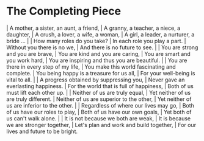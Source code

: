 The Completing Piece
====================

| A mother, a sister, an aunt, a friend,
| A granny, a teacher, a niece, a daughter,
| A crush, a lover, a wife, a woman,
| A girl, a leader, a nurturer, a bride ...
| 
| How many roles do you take?
| In each role you play a part.
| Without you there is no we,
| And there is no future to see.
| 
| You are strong and you are brave,
| You are kind and you are caring,
| You are smart and you work hard,
| You are inspiring and thus you are beautiful.
| 
| You are there in every step of my life,
| You make this world fascinating and complete.
| You being happy is a treasure for us all,
| For your well-being is vital to all.
| 
| A progress obtained by suppressing you,
| Never gave an everlasting happiness.
| For the world that is full of happiness,
| Both of us must lift each other up.
| 
| Neither of us are truly equal,
| Yet neither of us are truly different.
| Neither of us are superior to the other,
| Yet neither of us are inferior to the other.
| 
| Regardless of where our lives may go,
| Both of us have our roles to play,
| Both of us have our own goals,
| Yet both of us can't walk alone.
| 
| It is not because we both are weak,
| It is because we are stronger together,
| Let's plan and work and build together,
| For our lives and future to be bright.

